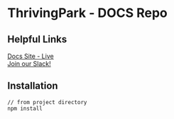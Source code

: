 # ThrivingPark - DOCS Repo

## Helpful Links

[Docs Site - Live](https://thrivingparkdocs.netlify.app/)\
[Join our Slack!](https://join.slack.com/t/thrivingparkcom/shared_invite/zt-15o1eym03-gLeAh5_LxCKt8dLTm0_q~g)

## Installation

```
// from project directory
npm install
```

